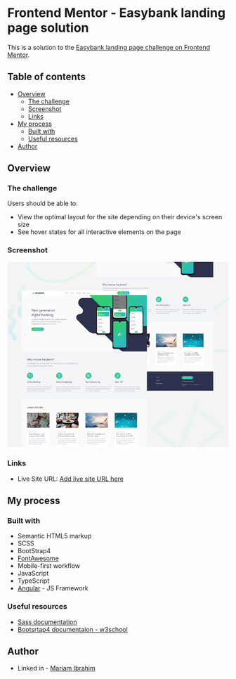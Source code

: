 # Frontend Mentor - Easybank landing page solution

This is a solution to the [Easybank landing page challenge on Frontend Mentor](https://www.frontendmentor.io/challenges/easybank-landing-page-WaUhkoDN). 

## Table of contents

- [Overview](#overview)
  - [The challenge](#the-challenge)
  - [Screenshot](#screenshot)
  - [Links](#links)
- [My process](#my-process)
  - [Built with](#built-with)
  - [Useful resources](#useful-resources)
- [Author](#author)



## Overview

### The challenge

Users should be able to:

- View the optimal layout for the site depending on their device's screen size
- See hover states for all interactive elements on the page

### Screenshot

![](./EasyBank-landing-page.png)


### Links

- Live Site URL: [Add live site URL here](https://mariam11ibrahim.github.io/easyBank-LandingPage/)

## My process

### Built with

- Semantic HTML5 markup
- SCSS  
- BootStrap4
- [FontAwesome](https://fontawesome.com/)
- Mobile-first workflow
- JavaScript
- TypeScript
- [Angular](https://angular.io/) - JS Framework



### Useful resources

- [Sass documentation](https://sass-lang.com/documentation) 
- [Bootsrtap4 documentaion - w3school ](https://www.w3schools.com/bootstrap4/default.asp) 


## Author
- Linked in - [Mariam Ibrahim ](https://www.linkedin.com/in/mariam11ibrahim/)




